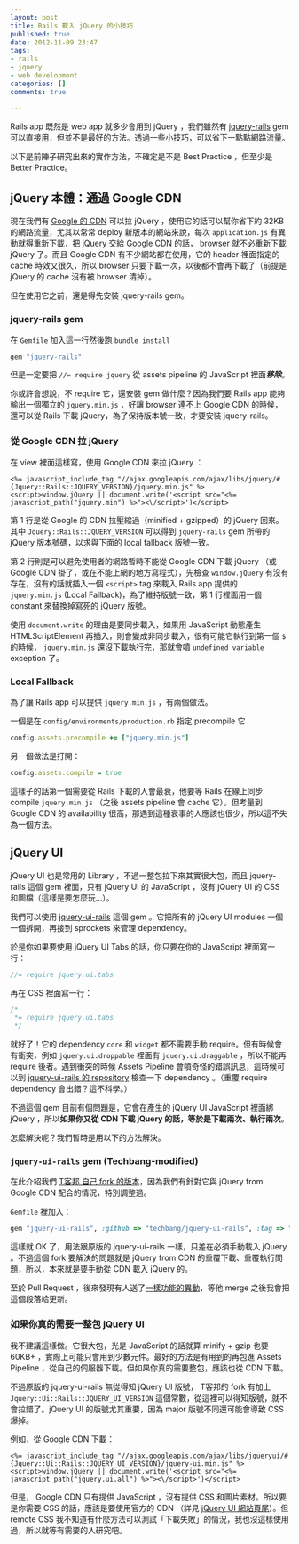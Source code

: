 ```yaml
---
layout: post
title: Rails 載入 jQuery 的小技巧
published: true
date: 2012-11-09 23:47
tags:
- rails
- jquery
- web development
categories: []
comments: true

---
```



Rails app 既然是 web app 就多少會用到 jQuery ，我們雖然有 [jquery-rails](https://github.com/rails/jquery-rails) gem 可以直接用，但並不是最好的方法。透過一些小技巧，可以省下一點點網路流量。

以下是前陣子研究出來的實作方法，不確定是不是 Best Practice ，但至少是 Better Practice。

## jQuery 本體：通過 Google CDN

現在我們有 [Google 的 CDN](https://developers.google.com/speed/libraries/) 可以拉 jQuery ，使用它的話可以幫你省下約 32KB 的網路流量，尤其以常常 deploy 新版本的網站來說，每次 `application.js` 有異動就得重新下載，把 jQuery 交給 Google CDN 的話， browser 就不必重新下載 jQuery 了。而且 Google CDN 有不少網站都在使用，它的 header 裡面指定的 cache 時效又很久，所以 browser 只要下載一次，以後都不會再下載了（前提是 jQuery 的 cache 沒有被 browser 清掉）。

但在使用它之前，還是得先安裝 jquery-rails gem。

### jquery-rails gem

在 `Gemfile` 加入這一行然後跑 `bundle install`

```ruby
gem "jquery-rails"
```

但是一定要把 `//= require jquery` 從 assets pipeline 的 JavaScript 裡面***移除***。

你或許會想說，不 require 它，還安裝 gem 做什麼？因為我們要 Rails app 能夠輸出一個獨立的 `jquery.min.js` ，好讓 browser 連不上 Google CDN 的時候，還可以從 Rails 下載 jQuery，為了保持版本號一致，才要安裝 jquery-rails。

### 從 Google CDN 拉 jQuery

在 view 裡面這樣寫，使用 Google CDN 來拉 jQuery ：

```erb
<%= javascript_include_tag "//ajax.googleapis.com/ajax/libs/jquery/#{Jquery::Rails::JQUERY_VERSION}/jquery.min.js" %>
<script>window.jQuery || document.write('<script src="<%= javascript_path("jquery.min") %>"><\/script>')</script>
```

<!-- more -->

第 1 行是從 Google 的 CDN 拉壓縮過（minified + gzipped）的 jQuery 回來。其中 `Jquery::Rails::JQUERY_VERSION` 可以得到 `jquery-rails` gem 所帶的 jQuery 版本號碼，以求與下面的 local fallback 版號一致。

第 2 行則是可以避免使用者的網路暫時不能從 Google CDN 下載 jQuery （或 Google CDN 掛了，或在不能上網的地方寫程式），先檢查 `window.jQuery` 有沒有存在，沒有的話就插入一個 `<script>` tag 來載入 Rails app 提供的 `jquery.min.js` (Local Fallback)，為了維持版號一致，第 1 行裡面用一個 constant 來替換掉寫死的 jQuery 版號。

使用 `document.write` 的理由是要同步載入，如果用 JavaScript 動態產生 HTMLScriptElement 再插入，則會變成非同步載入，很有可能它執行到第一個 `$` 的時候， `jquery.min.js` 還沒下載執行完，那就會噴 `undefined variable` exception 了。

### Local Fallback

為了讓 Rails app 可以提供 `jquery.min.js` ，有兩個做法。

一個是在 `config/environments/production.rb` 指定 precompile 它

```ruby
config.assets.precompile += ["jquery.min.js"]
```

另一個做法是打開：

```ruby
config.assets.compile = true
```

這樣子的話第一個需要從 Rails 下載的人會最衰，他要等 Rails 在線上同步 compile `jquery.min.js` （之後 assets pipeline 會 cache 它）。但考量到 Google CDN 的 availability 很高，那遇到這種衰事的人應該也很少，所以這不失為一個方法。

## jQuery UI

jQuery UI 也是常用的 Library ，不過一整包拉下來其實很大包，而且 jquery-rails 這個 gem 裡面，只有 jQuery UI 的 JavaScript ，沒有 jQuery UI 的 CSS 和圖檔（這樣是要怎麼玩…）。

我們可以使用 [jquery-ui-rails](https://github.com/joliss/jquery-ui-rails) 這個 gem 。它把所有的 jQuery UI modules 一個一個拆開，再接到 sprockets 來管理 dependency。

於是你如果要使用 jQuery UI Tabs 的話，你只要在你的 JavaScript 裡面寫一行：

```javascript
//= require jquery.ui.tabs
```

再在 CSS 裡面寫一行：

```css
/*
 *= require jquery.ui.tabs
 */
```

就好了！它的 dependency `core` 和 `widget` 都不需要手動 require。但有時候會有衝突，例如 `jquery.ui.droppable` 裡面有 `jquery.ui.draggable` ，所以不能再 require 後者。遇到衝突的時候 Assets Pipeline 會噴奇怪的錯誤訊息，這時候可以到 [jquery-ui-rails 的 repository](https://github.com/joliss/jquery-ui-rails) 檢查一下 dependency 。（重覆 require dependency 會出錯？這不科學。）

不過這個 gem 目前有個問題是，它會在產生的 jQuery UI JavaScript 裡面綁 jQuery ，所以**如果你又從 CDN 下載 jQuery 的話，等於是下載兩次、執行兩次**。

怎麼解決呢？我們暫時是用以下的方法解決。

### `jquery-ui-rails` gem (Techbang-modified)

在此介紹我們 [T客邦 自己 fork 的版本](https://github.com/techbang/jquery-ui-rails/)，因為我們有針對它與 jQuery from Google CDN 配合的情況，特別調整過。

`Gemfile` 裡加入：

```ruby
gem "jquery-ui-rails", :github => "techbang/jquery-ui-rails", :tag => "techbang-v2.1.0"
```

這樣就 OK 了，用法跟原版的 jquery-ui-rails 一樣，只差在必須手動載入 jQuery 。不過這個 fork 要解決的問題就是 jQuery from CDN 的重覆下載、重覆執行問題，所以，本來就是要手動從 CDN 載入 jQuery 的。

至於 Pull Request ，後來發現有人送了[一樣功能的異動](https://github.com/joliss/jquery-ui-rails/pull/21)，等他 merge 之後我會把這個段落給更新。

### 如果你真的需要一整包 jQuery UI

我不建議這樣做。它很大包，光是 JavaScript 的話就算 minify + gzip 也要 60KB+ ，實際上可能只會用到少數元件。最好的方法是有用到的再包進 Assets Pipeline ，從自己的伺服器下載。但如果你真的需要整包，應該也從 CDN 下載。

不過原版的 jquery-ui-rails 無從得知 jQuery UI 版號， T客邦的 fork 有加上 `Jquery::Ui::Rails::JQUERY_UI_VERSION` 這個常數，從這裡可以得知版號，就不會拉錯了。jQuery UI 的版號尤其重要，因為 major 版號不同還可能會導致 CSS 爆掉。

例如，從 Google CDN 下載：

```erb
<%= javascript_include_tag "//ajax.googleapis.com/ajax/libs/jqueryui/#{Jquery::Ui::Rails::JQUERY_UI_VERSION}/jquery-ui.min.js" %>
<script>window.jQuery || document.write('<script src="<%= javascript_path("jquery.ui.all") %>"><\/script>')</script>
```

但是， Google CDN 只有提供 JavaScript ，沒有提供 CSS 和圖片素材。所以要是你需要 CSS 的話，應該是要使用官方的 CDN （詳見 [jQuery UI 網站頁尾](http://jqueryui.com/)）。但 remote CSS 我不知道有什麼方法可以測試「下載失敗」的情況，我也沒這樣使用過，所以就等有需要的人研究吧。
